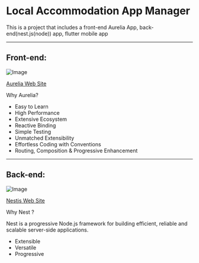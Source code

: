# Local Accommodation App Manager
This is a project that includes a front-end Aurelia App, back-end(nest.js(node)) app, flutter mobile app

---
## Front-end: 

![Image](https://www.valuecoders.com/blog/wp-content/uploads/2016/11/aurelia-js-logo.png)

[Aurelia Web Site](https://aurelia.io/)

Why Aurelia?
* Easy to Learn
* High Performance
* Extensive Ecosystem
* Reactive Binding
* Simple Testing
* Unmatched Extensibility
* Effortless Coding with Conventions
* Routing, Composition & Progressive Enhancement

---
## Back-end: 
![Image](https://christiantola.me/assets/img/nest_logo.d11da205.svg)

[Nestjs Web Site](https://nestjs.com/)

Why Nest ?

Nest is a progressive Node.js framework for building efficient, reliable and scalable server-side applications. 

* Extensible
* Versatile
* Progressive
